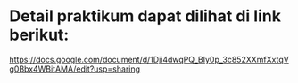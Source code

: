 # Detail praktikum dapat dilihat di link berikut:
https://docs.google.com/document/d/1Dji4dwqPQ_BIy0p_3c852XXmfXxtqVg0Bbx4WBitAMA/edit?usp=sharing